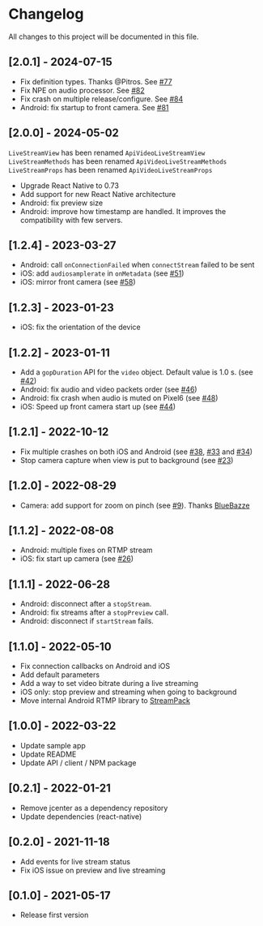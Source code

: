 # Changelog
All changes to this project will be documented in this file.

## [2.0.1] - 2024-07-15
- Fix definition types. Thanks @Pitros. See [#77](https://github.com/apivideo/api.video-reactnative-live-stream/pull/77)
- Fix NPE on audio processor. See [#82](https://github.com/apivideo/api.video-reactnative-live-stream/issues/82)
- Fix crash on multiple release/configure. See [#84](https://github.com/apivideo/api.video-reactnative-live-stream/issues/84)
- Android: fix startup to front camera. See [#81](https://github.com/apivideo/api.video-reactnative-live-stream/issues/81)

## [2.0.0] - 2024-05-02
`LiveStreamView` has been renamed `ApiVideoLiveStreamView`
`LiveStreamMethods` has been renamed `ApiVideoLiveStreamMethods`
`LiveStreamProps` has been renamed `ApiVideoLiveStreamProps`

- Upgrade React Native to 0.73
- Add support for new React Native architecture
- Android: fix preview size
- Android: improve how timestamp are handled. It improves the compatibility with few servers.

## [1.2.4] - 2023-03-27
- Android: call `onConnectionFailed` when `connectStream` failed to be sent
- iOS: add `audiosamplerate` in `onMetadata` (see [#51](https://github.com/apivideo/api.video-reactnative-live-stream/issues/51))
- iOS: mirror front camera (see [#58](https://github.com/apivideo/api.video-reactnative-live-stream/issues/58))

## [1.2.3] - 2023-01-23
- iOS: fix the orientation of the device

## [1.2.2] - 2023-01-11
- Add a `gopDuration` API for the `video` object. Default value is 1.0 s. (see [#42](https://github.com/apivideo/api.video-reactnative-live-stream/issues/42))
- Android: fix audio and video packets order (see [#46](https://github.com/apivideo/api.video-reactnative-live-stream/issues/46))
- Android: fix crash when audio is muted on Pixel6 (see [#48](https://github.com/apivideo/api.video-reactnative-live-stream/issues/48))
- iOS: Speed up front camera start up (see [#44](https://github.com/apivideo/api.video-reactnative-live-stream/issues/44))

## [1.2.1] - 2022-10-12
- Fix multiple crashes on both iOS and Android (see [#38](https://github.com/apivideo/api.video-reactnative-live-stream/issues/38), [#33](https://github.com/apivideo/api.video-reactnative-live-stream/issues/33) and [#34](https://github.com/apivideo/api.video-reactnative-live-stream/issues/34))
- Stop camera capture when view is put to background (see [#23](https://github.com/apivideo/api.video-reactnative-live-stream/issues/23]))

## [1.2.0] - 2022-08-29
- Camera: add support for zoom on pinch (see [#9](https://github.com/apivideo/api.video-reactnative-live-stream/issues/9)). Thanks [BlueBazze](https://github.com/BlueBazze)

## [1.1.2] - 2022-08-08
- Android: multiple fixes on RTMP stream
- iOS: fix start up camera (see [#26](https://github.com/apivideo/api.video-reactnative-live-stream/issues/26))

## [1.1.1] - 2022-06-28
- Android: disconnect after a `stopStream`.
- Android: fix streams after a `stopPreview` call.
- Android: disconnect if `startStream` fails.

## [1.1.0] - 2022-05-10
- Fix connection callbacks on Android and iOS
- Add default parameters
- Add a way to set video bitrate during a live streaming
- iOS only: stop preview and streaming when going to background
- Move internal Android RTMP library to [StreamPack](https://github.com/ThibaultBee/StreamPack)

## [1.0.0] - 2022-03-22
- Update sample app
- Update README
- Update API / client / NPM package

## [0.2.1] - 2022-01-21
- Remove jcenter as a dependency repository
- Update dependencies (react-native)

## [0.2.0] - 2021-11-18
- Add events for live stream status
- Fix iOS issue on preview and live streaming

## [0.1.0] - 2021-05-17
- Release first version
